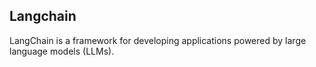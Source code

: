 ## Langchain

LangChain is a framework for developing applications powered by large language models (LLMs).

